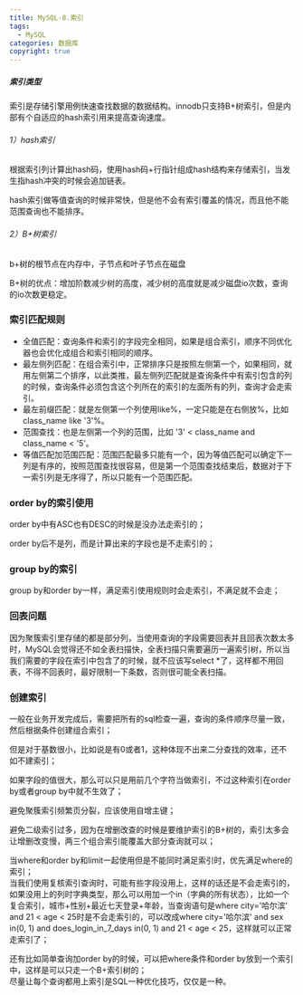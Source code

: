 ```yaml
---
title: MySQL-8.索引
tags:
  - MySQL
categories: 数据库
copyright: true
---
```


##### 索引类型

索引是存储引擎用例快速查找数据的数据结构。innodb只支持B+树索引，但是内部有个自适应的hash索引用来提高查询速度。

###### 1）hash索引

根据索引列计算出hash码，使用hash码+行指针组成hash结构来存储索引，当发生指hash冲突的时候会追加链表。

hash索引做等值查询的时候非常快，但是他不会有索引覆盖的情况，而且他不能范围查询也不能排序。

###### 2）B+树索引

b+树的根节点在内存中，子节点和叶子节点在磁盘

B+树的优点：增加阶数减少树的高度，减少树的高度就是减少磁盘io次数，查询的io次数更稳定。

### 索引匹配规则

* 全值匹配：查询条件和索引的字段完全相同，如果是组合索引，顺序不同优化器也会优化成组合和索引相同的顺序。
* 最左侧列匹配：在组合索引中，正常排序只是按照左侧第一个，如果相同，就用左侧第二个排序，以此类推，最左侧列匹配就是查询条件中有索引包含的列的时候，查询条件必须包含这个列所在的索引的左面所有的列，查询才会走索引。
* 最左前缀匹配：就是左侧第一个列使用like%，一定只能是在右侧放%，比如class_name like '3'%。
* 范围查找：也是左侧第一个列的范围，比如 '3' < class_name and class_name < '5'。
* 等值匹配加范围匹配：范围匹配最多只能有一个，因为等值匹配可以确定下一列是有序的，按照范围查找很容易，但是第一个范围查找结束后，数据对于下一索引列是无序得了，所以只能有一个范围匹配。

### order by的索引使用
order by中有ASC也有DESC的时候是没办法走索引的；

order by后不是列，而是计算出来的字段也是不走索引的；

### group by的索引
group by和order by一样，满足索引使用规则时会走索引，不满足就不会走；
### 回表问题
因为聚簇索引里存储的都是部分列，当使用查询的字段需要回表并且回表次数太多时，MySQL会觉得还不如全表扫描快，全表扫描只需要遍历一遍索引树，所以当我们需要的字段在索引中包含了的时候，就不应该写select *了，这样都不用回表，不得不回表时，最好限制一下条数，否则很可能全表扫描。

### 创建索引
一般在业务开发完成后，需要把所有的sql检查一遍，查询的条件顺序尽量一致，然后根据条件创建组合索引；

但是对于基数很小，比如说是有0或者1，这种体现不出来二分查找的效率，还不如不建索引；

如果字段的值很大，那么可以只是用前几个字符当做索引，不过这种索引在order by或者group by中就不生效了；

避免聚簇索引频繁页分裂，应该使用自增主键；

避免二级索引过多，因为在增删改查的时候是要维护索引的B+树的，索引太多会让增删改变慢，两三个组合索引能覆盖大部分查询就可以；

当where和order by和limit一起使用但是不能同时满足索引时，优先满足where的索引；<br>
当我们使用复核索引查询时，可能有些字段没用上，这样的话还是不会走索引的，如果没用上的列时字典类型，那么可以用加一个in（字典的所有状态），比如一个复合索引，城市+性别+最近七天登录+年龄，当查询语句是where city='哈尔滨' and 21 < age < 25时是不会走索引的，可以改成where city='哈尔滨' and sex in(0, 1) and does_login_in_7_days in(0, 1) and 21 < age < 25，这样就可以正常走索引了；

还有比如简单查询加order by的时候，可以把where条件和order by放到一个索引中，这样是可以只走一个B+索引树的；<br>
尽量让每个查询都用上索引是SQL一种优化技巧，仅仅是一种。